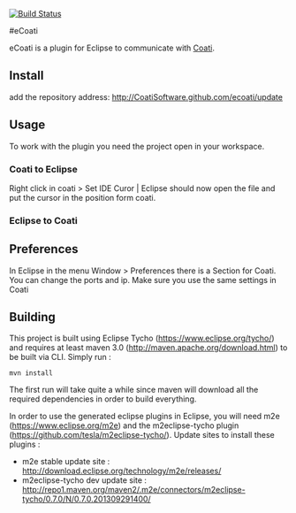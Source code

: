 
[![Build Status](https://travis-ci.org/st4ll1/adfs.svg?branch=master)](https://travis-ci.org/st4ll1/adfs)

#eCoati

eCoati is a plugin for Eclipse to communicate with [Coati](https://coati.io).

## Install

add the repository address: http://CoatiSoftware.github.com/ecoati/update

## Usage

To work with the plugin you need the project open in your workspace.

### Coati to Eclipse

Right click in coati > Set IDE Curor | Eclipse should now open the file and put the cursor in the position form coati.

### Eclipse to Coati



## Preferences

In Eclipse in the menu Window > Preferences there is a Section for Coati.
You can change the ports and ip.
Make sure you use the same settings in Coati

## Building

This project is built using Eclipse Tycho (https://www.eclipse.org/tycho/) and requires at least maven 3.0 (http://maven.apache.org/download.html) to be built via CLI.
Simply run :

    mvn install

The first run will take quite a while since maven will download all the required dependencies in order to build everything.

In order to use the generated eclipse plugins in Eclipse, you will need m2e (https://www.eclipse.org/m2e)
and the m2eclipse-tycho plugin (https://github.com/tesla/m2eclipse-tycho/). Update sites to install these plugins :

* m2e stable update site : http://download.eclipse.org/technology/m2e/releases/
* m2eclipse-tycho dev update site : http://repo1.maven.org/maven2/.m2e/connectors/m2eclipse-tycho/0.7.0/N/0.7.0.201309291400/


